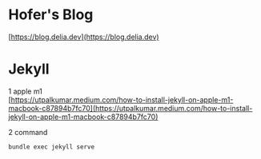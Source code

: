 # Hofer's Blog

[https://blog.delia.dev](https://blog.delia.dev)

# Jekyll

1 apple m1  
[https://utpalkumar.medium.com/how-to-install-jekyll-on-apple-m1-macbook-c87894b7fc70](https://utpalkumar.medium.com/how-to-install-jekyll-on-apple-m1-macbook-c87894b7fc70)

2 command

```sh
bundle exec jekyll serve
```
